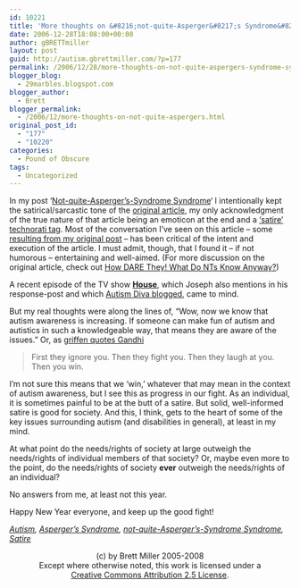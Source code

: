 ```yaml
---
id: 10221
title: 'More thoughts on &#8216;not-quite-Asperger&#8217;s Syndrome&#8217; Syndrome'
date: 2006-12-28T18:08:00+00:00
author: gBRETTmiller
layout: post
guid: http://autism.gbrettmiller.com/?p=177
permalink: /2006/12/28/more-thoughts-on-not-quite-aspergers-syndrome-syndrome/
blogger_blog:
  - 29marbles.blogspot.com
blogger_author:
  - Brett
blogger_permalink:
  - /2006/12/more-thoughts-on-not-quite-aspergers.html
original_post_id:
  - "177"
  - "10220"
categories:
  - Pound of Obscure
tags:
  - Uncategorized
---
```

In my post &#8216;[Not-quite-Asperger&#8217;s-Syndrome Syndrome](http://29marbles.blogspot.com/2006/12/not-quite-aspergers-syndrome-syndrome.html)&#8216; I intentionally kept the satirical/sarcastic tone of the [original article](http://www.ridiculopathy.com/news_detail.php?id=1725), my only acknowledgment of the true nature of that article being an emoticon at the end and a [&#8216;satire&#8217; technorati tag](http://technorati.com/tag/satire). Most of the conversation I&#8217;ve seen on this article &#8211; some [resulting from my original post](http://autismnaturalvariation.blogspot.com/2006/12/on-validity-of-self-diagnoses.html) &#8211; has been critical of the intent and execution of the article. I must admit, though, that I found it &#8211; if not humorous &#8211; entertaining and well-aimed. (For more discussion on the original article, check out [How DARE They! What Do NTs Know Anyway?](http://community.livejournal.com/asperger/1365773.html)) 

A recent episode of the TV show **[House](http://blogcritics.org/archives/2006/09/27/092103.php)**, which Joseph also mentions in his response-post and which [Autism Diva blogged](http://autismdiva.blogspot.com/2006/09/autism-in-house.html), came to mind.

But my real thoughts were along the lines of, &#8220;Wow, now we know that autism awareness is increasing. If someone can make fun of autism and autistics in such a knowledgeable way, that means they are aware of the issues.&#8221; Or, as [griffen quotes Gandhi](http://community.livejournal.com/asperger/1365773.html?thread=23286541#t23286541)

> First they ignore you. Then they fight you. Then they laugh at you. Then you win.

I&#8217;m not sure this means that we &#8216;win,&#8217; whatever that may mean in the context of autism awareness, but I see this as progress in our fight. As an individual, it is sometimes painful to be at the butt of a satire. But solid, well-informed satire is good for society. And this, I think, gets to the heart of some of the key issues surrounding autism (and disabilities in general), at least in my mind.

At what point do the needs/rights of society at large outweigh the needs/rights of individual members of that society? Or, maybe even more to the point, do the needs/rights of society **ever** outweigh the needs/rights of an individual?

No answers from me, at least not this year.

Happy New Year everyone, and keep up the good fight!

_<a href="http://technorati.com/tag/autism" rel="tag">Autism</a>, <a href="http://technorati.com/tag/Asperger" rel="tag">Asperger&#8217;s Syndrome</a>, <a href="http://technorati.com/tag/not-quite-Asperger%27s-Syndrome+Syndrome" rel="tag">not-quite-Asperger&#8217;s-Syndrome Syndrome</a>, <a href="http://technorati.com/tag/satire" rel="tag">Satire</a>_

<div class="blogger-post-footer">
  <p align="center">
    (c) by Brett Miller 2005-2008<br /> Except where otherwise noted, this work is licensed under a<br /> <a href="http://creativecommons.org/licenses/by/2.5/" rel="license">Creative Commons Attribution 2.5 License</a>.
  </p>
</div>